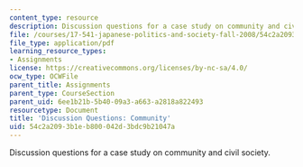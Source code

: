 ```yaml
---
content_type: resource
description: Discussion questions for a case study on community and civil society.
file: /courses/17-541-japanese-politics-and-society-fall-2008/54c2a2093b1eb800042d3bdc9b21047a_questions5.pdf
file_type: application/pdf
learning_resource_types:
- Assignments
license: https://creativecommons.org/licenses/by-nc-sa/4.0/
ocw_type: OCWFile
parent_title: Assignments
parent_type: CourseSection
parent_uid: 6ee1b21b-5b40-09a3-a663-a2818a822493
resourcetype: Document
title: 'Discussion Questions: Community'
uid: 54c2a209-3b1e-b800-042d-3bdc9b21047a
---
```

Discussion questions for a case study on community and civil society.